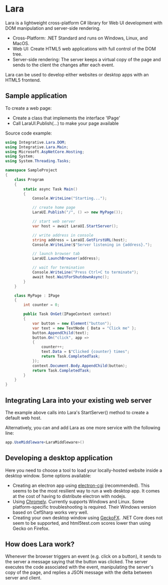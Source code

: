 # Lara

Lara is a lightweight cross-platform C# library for Web UI development with DOM manipulation and server-side rendering.

- Cross-Platform: .NET Standard and runs on Windows, Linux, and MacOS.
- Web UI: Create HTML5 web applications with full control of the DOM tree.
- Server-side rendering: The server keeps a virtual copy of the page and sends to the client the changes after each event.

Lara can be used to develop either websites or desktop apps with an HTML5 frontend.

## Sample application

To create a web page:
- Create a class that implements the interface 'IPage'
- Call LaraUI.Publish(...) to make your page available

Source code example:

```csharp
using Integrative.Lara.DOM;
using Integrative.Lara.Main;
using Microsoft.AspNetCore.Hosting;
using System;
using System.Threading.Tasks;

namespace SampleProject
{
    class Program
    {
        static async Task Main()
        {
            Console.WriteLine("Starting...");

            // create home page
            LaraUI.Publish("/", () => new MyPage());

            // start web server
            var host = await LaraUI.StartServer();

            // write address in console
            string address = LaraUI.GetFirstURL(host);
            Console.WriteLine($"Server listening in {address}.");

            // launch browser tab
            LaraUI.LaunchBrowser(address);

            // wait for termination
            Console.WriteLine("Press Ctrl+C to terminate");
            await host.WaitForShutdownAsync();
        }
    }

    class MyPage : IPage
    {
        int counter = 0;

        public Task OnGet(IPageContext context)
        {
            var button = new Element("button");
            var text = new TextNode { Data = "Click me" };
            button.AppendChild(text);
            button.On("click", app =>
            {
                counter++;
                text.Data = $"Clicked {counter} times";
                return Task.CompletedTask;
            });
            context.Document.Body.AppendChild(button);
            return Task.CompletedTask;
        }
    }
}
```

## Integrating Lara into your existing web server

The example above calls into Lara's StartServer() method to create a default web host.

Alternatively, you can and add Lara as one more service with the following line:

```csharp
app.UseMiddleware<LaraMiddleware>()
```

## Developing a desktop application

Here you need to choose a tool to load your locally-hosted website inside a desktop window. Some options available:
- Creating an electron app using [electron-cgi](https://github.com/ruidfigueiredo/electron-cgi) (recommended). This seems to be the most resilient way to run a web desktop app. It comes at the cost of having to distribute electron with nodejs.
- Using [Chromely](https://github.com/chromelyapps/Chromely). Currently supports Windows and Linux. Some platform-specific troubleshooting is required. Their Windows version based on CefSharp works very well.
- Creating your own desktop window using [GeckoFX](https://www.nuget.org/profiles/geckofx). .NET Core does not seem to be supported, and html5test.com scores lower than using Gecko on Firefox.

## How does Lara work?

Whenever the browser triggers an event (e.g. click on a button), it sends to the server a message saying that the button was clicked. The server executes the code associated with the event, manipulating the server's copy of the page, and replies a JSON message with the delta between server and client.

